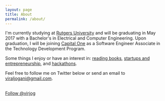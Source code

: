 ```yaml
---
layout: page
title: About
permalink: /about/
---
```


I'm currently studying at [Rutgers University](http://www.rutgers.edu) and will be graduating in May 2017 with a Bachelor's in Electrical and Computer Engineering. Upon graduation, I will be joining [Capital One](https://capitalone.com) as a Software Engineer Associate in the Technology Development Program.

Some things I enjoy or have an interest in: [reading books](https://trello.com/b/rFnTeKW3/books), [startups and entrepreneurship](https://medium.com/@virjog/what-i-learned-at-startup-school-34c9ae9b0d82), and [hackathons](https://devpost.com/virjog).

Feel free to follow me on Twitter below or send an email to [viraljogani@gmail.com](mailto:viraljogani@gmail.com).

<br>
<a class="twitter-follow-button"
  href="https://twitter.com/virjog"
  data-show-count="true"
  data-size="large">
Follow @virjog
</a>

<!-- ---
<h2>History</h2>
Born in India, I moved to the US when I was only 4. I grew in Rutherford, NJ and then moved to Edison, NJ where I attended J.P. Stevens High School. 
 -->
